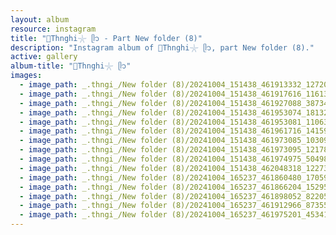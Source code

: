 ```yaml
---
layout: album
resource: instagram
title: "🐚Thnghi𓇼 ᥫ᭡ - Part New folder (8)"
description: "Instagram album of 🐚Thnghi𓇼 ᥫ᭡, part New folder (8)."
active: gallery
album-title: "🐚Thnghi𓇼 ᥫ᭡"
images:
  - image_path: _.thngi_/New folder (8)/20241004_151438_461913332_1272091590634842_4556228319410641971_n.jpg
  - image_path: _.thngi_/New folder (8)/20241004_151438_461917616_1161378814960120_834157318406599562_n.jpg
  - image_path: _.thngi_/New folder (8)/20241004_151438_461927088_3873482639530752_7713106496357950576_n.jpg
  - image_path: _.thngi_/New folder (8)/20241004_151438_461953074_1813273842815430_8397312126971086295_n.jpg
  - image_path: _.thngi_/New folder (8)/20241004_151438_461953081_1106395208160589_984843794780229591_n.jpg
  - image_path: _.thngi_/New folder (8)/20241004_151438_461961716_1415903422411213_8085122925889126802_n.jpg
  - image_path: _.thngi_/New folder (8)/20241004_151438_461973085_1030958285448853_8648159330645374212_n.jpg
  - image_path: _.thngi_/New folder (8)/20241004_151438_461973095_1217897722667831_7332782194144711611_n.jpg
  - image_path: _.thngi_/New folder (8)/20241004_151438_461974975_504985812373503_728147273461166443_n.jpg
  - image_path: _.thngi_/New folder (8)/20241004_151438_462048318_1227383961638360_3717528485967473187_n.jpg
  - image_path: _.thngi_/New folder (8)/20241004_165237_461860480_1705992419942632_5943076970500736893_n.jpg
  - image_path: _.thngi_/New folder (8)/20241004_165237_461866204_1529530414351651_8141428690160944052_n.jpg
  - image_path: _.thngi_/New folder (8)/20241004_165237_461898052_822059356670389_5791632112951975399_n.jpg
  - image_path: _.thngi_/New folder (8)/20241004_165237_461912966_873550571418844_6802822744891093940_n.jpg
  - image_path: _.thngi_/New folder (8)/20241004_165237_461975201_453417131185004_4211476800306251259_n.jpg
---
```

